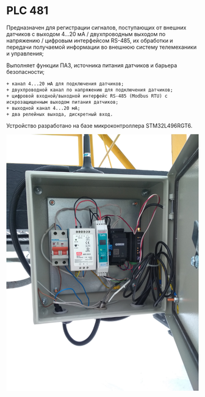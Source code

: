 # PLC 481

Предназначен для регистрации сигналов, поступающих от внешних датчиков с выходом 4...20 мА / двухпроводным выходом по напряжению / цифровым интерфейсом RS-485, их обработки и передачи получаемой информации во внешнюю систему телемеханики и управления;
 
  Выполняет функции ПАЗ, источника питания датчиков и барьера безопасности;

    + канал 4...20 мА для подключения датчиков;
    + двухпроводной канал по напряжению для подключения датчиков;
    + цифровой входной/выходной интерфейс RS-485 (Modbus RTU) с искрозащищенным выходом питания датчиков;
    + выходной канал 4...20 мА;
    + два релейных выхода, дискретный вход.

Устройство разработано на базе микроконтроллера STM32L496RGT6.




![alt text](screen/IMG_20190305_123707.jpg)
